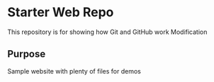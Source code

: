# Starter Web Repo

This repository is for showing how Git and GitHub work
Modification

## Purpose

Sample website with plenty of files for demos